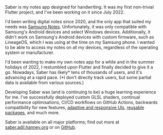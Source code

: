 Saber is my notes app designed for handwriting. It was my first non-trivial Flutter project, and I've been working on it since July 2022.

I'd been writing digital notes since 2020, and the only app that suited my needs was [Samsung Notes](https://www.samsung.com/uk/apps/samsung-notes/).
Unfortunately, it was only compatible with Samsung's Android devices and select Windows devices. Additionally, it didn't work on Samsung's Android devices with custom firmware, such as LineageOS, which I was using at the time on my Samsung phone. I wanted to be able to access my notes on all my devices, regardless of the operating system or manufacturer.

I'd been wanting to make my own notes app for a while and in the summer holidays of 2022, I restumbled upon Flutter and finally decided to give it a go. Nowadays, Saber has likely* tens of thousands of users, and it's advancing at a rapid pace. (*I don't directly track users, but some partial data is available from various sources.)

Developing Saber was (and is continuing to be) a huge learning experience for me. I've successfully deployed custom GLSL shaders, continual performance optimisations, CI/CD workflows on GitHub Actions, backwards compatibility for new features, [adaptive and responsive UIs](https://docs.flutter.dev/ui/layout/responsive/adaptive-responsive#the-difference-between-an-adaptive-and-a-responsive-app), [reusable packages](https://pub.dev/packages?q=publisher%3Aadil.hanney.org+show%3Aunlisted), and much more.

Saber is available on all major platforms; find out more at [saber.adil.hanney.org](https://saber.adil.hanney.org) or on [GitHub](https://github.com/saber-notes/saber).
